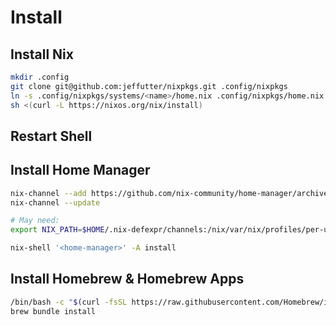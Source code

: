 # Install

## Install Nix
```bash
mkdir .config
git clone git@github.com:jeffutter/nixpkgs.git .config/nixpkgs
ln -s .config/nixpkgs/systems/<name>/home.nix .config/nixpkgs/home.nix
sh <(curl -L https://nixos.org/nix/install)
```

## Restart Shell

## Install Home Manager
```bash
nix-channel --add https://github.com/nix-community/home-manager/archive/master.tar.gz home-manager
nix-channel --update

# May need: 
export NIX_PATH=$HOME/.nix-defexpr/channels:/nix/var/nix/profiles/per-user/root/channels${NIX_PATH:+:$NIX_PATH}

nix-shell '<home-manager>' -A install
```

## Install Homebrew & Homebrew Apps
```bash
/bin/bash -c "$(curl -fsSL https://raw.githubusercontent.com/Homebrew/install/master/install.sh)"
brew bundle install
```
